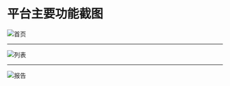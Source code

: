 平台主要功能截图
============================
![首页](https://gitee.com/yuanjl1989/isafe/blob/master/img/1.png)

-----------
![列表](https://gitee.com/yuanjl1989/isafe/blob/master/img/2.png)

-----------
![报告](https://gitee.com/yuanjl1989/isafe/blob/master/img/3.png)